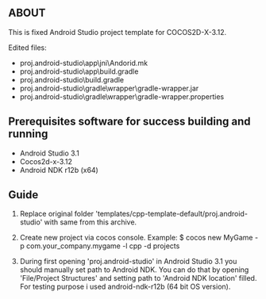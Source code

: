 ABOUT 
-----------------------

This is fixed Android Studio project template for COCOS2D-X-3.12.

Edited files:
* proj.android-studio\app\jni\Andorid.mk
* proj.android-studio\app\build.gradle
* proj.android-studio\build.gradle
* proj.android-studio\gradle\wrapper\gradle-wrapper.jar
* proj.android-studio\gradle\wrapper\gradle-wrapper.properties

Prerequisites software for success building and running 
--------------------------------------------------------

* Android Studio 3.1
* Cocos2d-x-3.12
* Android NDK r12b (x64)

Guide
--------------------------------------------------------
1) Replace original folder 'templates/cpp-template-default/proj.android-studio' with same from this archive.

2) Create new project via cocos console. Example: $ cocos new MyGame -p com.your_company.mygame -l cpp -d projects

2) During first opening 'proj.android-studio' in Android Studio 3.1 you should manually set path to Android NDK. You can do that by opening 'File/Project Structures' and setting path to 'Android NDK location' filled. For testing purpose i used android-ndk-r12b (64 bit OS version).